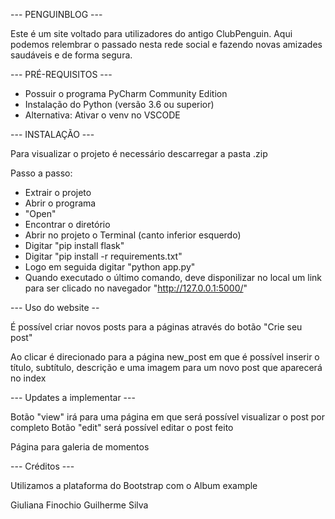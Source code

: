 --- PENGUINBLOG ---

Este é um site voltado para utilizadores do antigo ClubPenguin.
Aqui podemos relembrar o passado nesta rede social e fazendo novas amizades saudáveis e de forma segura.


--- PRÉ-REQUISITOS ---

 - Possuir o programa PyCharm Community Edition
 - Instalação do Python (versão 3.6 ou superior)
 - Alternativa: Ativar o venv no VSCODE

--- INSTALAÇÃO ---

Para visualizar o projeto é necessário descarregar a pasta .zip

Passo a passo: 
 - Extrair o projeto
 - Abrir o programa
 - "Open"
 - Encontrar o diretório
 - Abrir no projeto o Terminal (canto inferior esquerdo)
 - Digitar "pip install flask"
 - Digitar "pip install -r requirements.txt"
 - Logo em seguida digitar "python app.py"
 - Quando executado o último comando, deve disponilizar no local um link para ser clicado no navegador "http://127.0.0.1:5000/"

--- Uso do website --

É possível criar novos posts para a páginas através do botão "Crie seu post"

Ao clicar é direcionado para a página new_post em que é possível inserir o título, subtítulo, descrição e uma imagem para um novo post que aparecerá no index

--- Updates a implementar ---

Botão "view" irá para uma página em que será possível visualizar o post por completo
Botão "edit" será possível editar o post feito

Página para galeria de momentos

--- Créditos ---

Utilizamos a plataforma do Bootstrap com o Album example

Giuliana Finochio
Guilherme Silva



    
    





